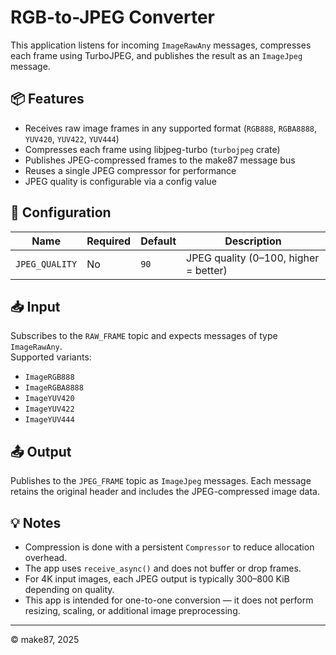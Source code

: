 # RGB-to-JPEG Converter

This application listens for incoming `ImageRawAny` messages, compresses each frame using TurboJPEG, and publishes the
result as an `ImageJpeg` message.

## 📦 Features

- Receives raw image frames in any supported format (`RGB888`, `RGBA8888`, `YUV420`, `YUV422`, `YUV444`)
- Compresses each frame using libjpeg-turbo (`turbojpeg` crate)
- Publishes JPEG-compressed frames to the make87 message bus
- Reuses a single JPEG compressor for performance
- JPEG quality is configurable via a config value

## 🔧 Configuration

| Name           | Required | Default | Description                           |
|----------------|----------|---------|---------------------------------------|
| `JPEG_QUALITY` | No       | `90`    | JPEG quality (0–100, higher = better) |

## 📥 Input

Subscribes to the `RAW_FRAME` topic and expects messages of type `ImageRawAny`.  
Supported variants:
- `ImageRGB888`
- `ImageRGBA8888`
- `ImageYUV420`
- `ImageYUV422`
- `ImageYUV444`

## 📤 Output

Publishes to the `JPEG_FRAME` topic as `ImageJpeg` messages. Each message retains the original header and includes the
JPEG-compressed image data.

## 💡 Notes

- Compression is done with a persistent `Compressor` to reduce allocation overhead.
- The app uses `receive_async()` and does not buffer or drop frames.
- For 4K input images, each JPEG output is typically 300–800 KiB depending on quality.
- This app is intended for one-to-one conversion — it does not perform resizing, scaling, or additional image
  preprocessing.

---

© make87, 2025

